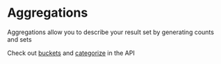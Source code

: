 # Aggregations

Aggregations allow you to describe your result set by generating counts and sets

Check out [buckets](https://github.com/fergiemcdowall/search-index/blob/0.9.0/doc/API.md#buckets)
and [categorize](https://github.com/fergiemcdowall/search-index/blob/0.9.0/doc/API.md#categorize) in the API